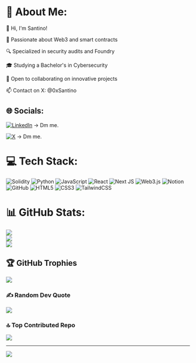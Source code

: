 # 💫 About Me:

🌟 Hi, I'm Santino!





🚀 Passionate about Web3 and smart contracts



🔍 Specialized in security audits and Foundry



🎓 Studying a Bachelor's in Cybersecurity



🤝 Open to collaborating on innovative projects

📫 Contact on X: @0xSantino

## 🌐 Socials:
[![LinkedIn](https://img.shields.io/badge/LinkedIn-%230077B5.svg?logo=linkedin&logoColor=white)](https://linkedin.com/in/Santino-di-domenico) -> Dm me.

[![X](https://img.shields.io/badge/X-black.svg?logo=X&logoColor=white)](https://x.com/https://x.com/0xSantino) -> Dm me.



# 💻 Tech Stack:
![Solidity](https://img.shields.io/badge/Solidity-%23363636.svg?style=for-the-badge&logo=solidity&logoColor=white) ![Python](https://img.shields.io/badge/python-3670A0?style=for-the-badge&logo=python&logoColor=ffdd54) ![JavaScript](https://img.shields.io/badge/javascript-%23323330.svg?style=for-the-badge&logo=javascript&logoColor=%23F7DF1E) ![React](https://img.shields.io/badge/react-%2320232a.svg?style=for-the-badge&logo=react&logoColor=%2361DAFB) ![Next JS](https://img.shields.io/badge/Next-black?style=for-the-badge&logo=next.js&logoColor=white) ![Web3.js](https://img.shields.io/badge/web3.js-F16822?style=for-the-badge&logo=web3.js&logoColor=white) ![Notion](https://img.shields.io/badge/Notion-%23000000.svg?style=for-the-badge&logo=notion&logoColor=white) ![GitHub](https://img.shields.io/badge/github-%23121011.svg?style=for-the-badge&logo=github&logoColor=white) ![HTML5](https://img.shields.io/badge/html5-%23E34F26.svg?style=for-the-badge&logo=html5&logoColor=white) ![CSS3](https://img.shields.io/badge/css3-%231572B6.svg?style=for-the-badge&logo=css3&logoColor=white) ![TailwindCSS](https://img.shields.io/badge/tailwindcss-%2338B2AC.svg?style=for-the-badge&logo=tailwind-css&logoColor=white)
# 📊 GitHub Stats:
![](https://github-readme-stats.vercel.app/api?username=SantiTrustlessVault&theme=synthwave&hide_border=false&include_all_commits=false&count_private=false)<br/>
![](https://nirzak-streak-stats.vercel.app/?user=SantiTrustlessVault&theme=synthwave&hide_border=false)<br/>
![](https://github-readme-stats.vercel.app/api/top-langs/?username=SantiTrustlessVault&theme=synthwave&hide_border=false&include_all_commits=false&count_private=false&layout=compact)

## 🏆 GitHub Trophies
![](https://github-profile-trophy.vercel.app/?username=SantiTrustlessVault&theme=tokyonight&no-frame=false&no-bg=true&margin-w=4)

### ✍️ Random Dev Quote
![](https://quotes-github-readme.vercel.app/api?type=horizontal&theme=tokyonight)

### 🔝 Top Contributed Repo
![](https://github-contributor-stats.vercel.app/api?username=SantiTrustlessVault&limit=5&theme=tokyonight&combine_all_yearly_contributions=true)

---
[![](https://visitcount.itsvg.in/api?id=SantiTrustlessVault&icon=2&color=0)](https://visitcount.itsvg.in)
